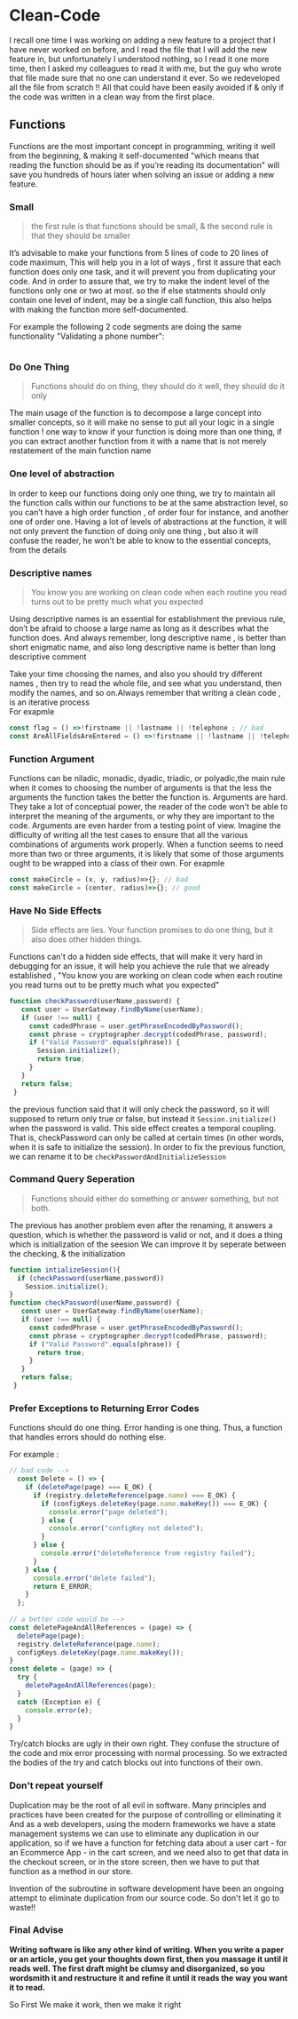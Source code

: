# Clean-Code

I recall one time I was working on adding a new feature to a project that I have never worked on before, and I read the file that I will add the new feature in, but unfortunately I understood nothing, so I read it one more time, then I asked my colleagues to read it with me, but the guy who wrote that file made sure that no one can understand it ever. So we redeveloped all the file from scratch !!
All that could have been easily avoided if & only if the code was written in a clean way from the first place.


## Functions

Functions are the most important concept in programming, writing it well from the beginning, & making it self-documented "which means that reading the function should be as if you’re reading its documentation" will save you hundreds of hours later when solving an issue or adding a new feature. 

### Small
> the first rule is that functions should be small, & the second rule is that they should be smaller 

It’s advisable to make your functions from 5 lines of code to 20 lines of code maximum,
This will help you in a lot of ways , first it assure that each function does only one task, and it will prevent you from duplicating your code.
And in order to assure that, we try to make the indent level of the functions only one or two at most. so the if else statments should only contain one level of indent, may be a single call function, this also helps with making the function more self-documented.

For example the following 2 code segments are doing the same functionality "Validating a phone number":

``` javascript


```
### Do One Thing

> Functions should do on thing, they should do it well, they should do it only

The main usage of the function is to decompose a large concept into smaller concepts, so it will make no sense to put all your logic in a single function !
one way to know  if your function is doing more than one thing, if you can extract another function from it with a name that is not merely restatement of the main function name  

### One level of abstraction 

In order to keep our functions doing only one thing, we try to maintain all the function calls within our functions to be at the same abstraction level, so you can’t have a high order function , of order four for instance, and another one of order one.
Having a lot of levels of abstractions at the function, it will not only prevent the function of doing only one thing , but also it will confuse the reader, he won’t be able to know to the essential concepts, from the details   

### Descriptive names

> You know you are working on clean code when each routine you read turns out to be pretty much what you expected

Using descriptive names is an essential for establishment the previous rule, don’t be afraid to choose a large name as long as it describes what the function does. 
And  always remember, long descriptive name , is better than short enigmatic name, and also  long descriptive name is better than long descriptive comment   

Take your time choosing the names, and also you should try different names , then try to read the whole file, and see what you understand, then modify the names, and so on.Always remember that writing a clean code , is an iterative process    
For exapmle 

``` javascript
const flag = () =>!firstname || !lastname || !telephone ; // bad
const AreAllFieldsAreEntered = () =>!firstname || !lastname || !telephone ; // good
```
  
### Function Argument

Functions can be niladic, monadic, dyadic, triadic, or polyadic,the main rule when it comes to choosing the number of arguments is that  the less the arguments the function takes the better the function is.
Arguments are hard. They take a lot of conceptual power, the reader of the code won't be able to interpret the meaning of the arguments, or why they are important to the code.
Arguments are even harder from a testing point of view. Imagine the difficulty of writing all the test cases to ensure that all the various combinations of arguments work properly.
When a function seems to need more than two or three arguments, it is likely that some of those arguments ought to be wrapped into a class of their own.
For exapmle 
``` javascript
const makeCircle = (x, y, radius)=>{}; // bad 
const makeCircle = (center, radius)=>{}; // good
```
### Have No Side Effects

> Side effects are lies. Your function promises to do one thing, but it also does other hidden things.

Functions can't do a hidden side effects, that will make it very hard in debugging for an issue, it will help you achieve the rule that we already established , "You know you are working on clean code when each routine you read turns out to be pretty much what you expected"
``` javascript
function checkPassword(userName,password) {
   const user = UserGateway.findByName(userName);
   if (user !== null) {
     const codedPhrase = user.getPhraseEncodedByPassword();
     const phrase = cryptographer.decrypt(codedPhrase, password);
     if ("Valid Password".equals(phrase)) {
       Session.initialize();
       return true;
     }
   }
   return false;
 }
```
the previous function said that it will only check the password, so it will supposed to return only true or false, but instead it ``` Session.initialize() ``` when the password  is valid.
This side effect creates a temporal coupling. That is, checkPassword can only be called at certain times (in other words, when it is safe to initialize the session).
In order to fix the previous function, we can rename it to be ```checkPasswordAndInitializeSession``` 

### Command Query Seperation
 
> Functions should either do something or answer something, but not both. 

The previous has another problem even after the renaming, it answers a question, which is whether the password is  valid or not, and it  does a thing which is initialization of the seesion
We can improve it by seperate between the checking, & the initialization
``` javascript
function intializeSession(){
  if (checkPassword(userName,password))
    Session.initialize();   
}
function checkPassword(userName,password) {
   const user = UserGateway.findByName(userName);
   if (user !== null) {
     const codedPhrase = user.getPhraseEncodedByPassword();
     const phrase = cryptographer.decrypt(codedPhrase, password);
     if ("Valid Password".equals(phrase)) {
       return true;
     }
   }
   return false;
 }
```
### Prefer Exceptions to Returning Error Codes

Functions should do one thing. Error handing is one thing. Thus, a function that handles errors should do nothing else.

For example :
``` javascript
// bad code -->
  const Delete = () => {
    if (deletePage(page) === E_OK) {
      if (registry.deleteReference(page.name) === E_OK) {
        if (configKeys.deleteKey(page.name.makeKey()) === E_OK) {
          console.error("page deleted");
        } else {
          console.error("configKey not deleted");
        }
      } else {
        console.error("deleteReference from registry failed");
      }
    } else {
      console.error("delete failed");
      return E_ERROR;
    }
  };
  
// a better code would be -->
const deletePageAndAllReferences = (page) => {
  deletePage(page);
  registry.deleteReference(page.name);
  configKeys.deleteKey(page.name.makeKey());
}
const delete = (page) => {
  try {
    deletePageAndAllReferences(page);
  }
  catch (Exception e) {
    console.error(e);
  }
}
```
Try/catch blocks are ugly in their own right. They confuse the structure of the code and mix error processing with normal processing. So we extracted the bodies of the try and catch blocks out into functions of their own.

### Don't repeat yourself

Duplication may be the root of all evil in software. Many principles and practices have been created for the purpose of controlling or eliminating it
And as a web developers, using the modern frameworks we have a state management systems we can use to eliminate any duplication in our application, 
so if we have a function for fetching data about a user cart - for an Ecommerce App - in the cart screen, and we need also to get that data in the checkout screen, or in the store screen, then we have to put that function as a method  in our store.

Invention of the subroutine in software development have been an ongoing attempt to eliminate duplication from our source code. So don't let it go to waste!!

### Final Advise 
 
**Writing software is like any other kind of writing. When you write a paper or an article, you get your thoughts down first, then you massage it until it reads well. The first draft might be clumsy and disorganized, so you wordsmith it and restructure it and refine it until it reads the way you want it to read.**

So First We make it work, then we make it right  


















